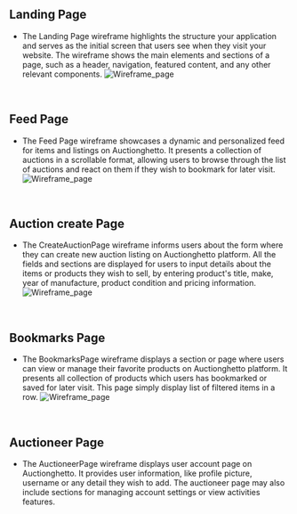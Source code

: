 ## Landing Page

 * The Landing Page wireframe highlights the structure your application and serves as the initial screen that users see when they visit your website. The wireframe shows the main elements and sections of a page, such as a header, navigation, featured content, and any other relevant components.
 ![Wireframe_page](./img/wf_feed_page.png)

<br>

## Feed Page

 * The Feed Page wireframe showcases a dynamic and personalized feed for items and listings on Auctionghetto. It presents a collection of auctions in a scrollable format, allowing users to browse through the list of auctions and react on them if they wish to bookmark for later visit. 
 ![Wireframe_page](./img/wf_feed_page.png)

<br>

## Auction create Page

* The CreateAuctionPage wireframe informs users about the form where they can create new auction listing on Auctionghetto platform. All the fields and sections are displayed for users to input details about the items or products they wish to sell, by entering product's title, make,  year of manufacture, product condition and pricing information.
![Wireframe_page](./img/wf_auctioncreate_page.png)

<br>

## Bookmarks Page

 * The BookmarksPage wireframe displays a section or page where users can view or manage their favorite products on Auctionghetto  platform. It presents all collection of products which users has bookmarked or saved for later visit. This page simply display list of filtered items in a row.
 ![Wireframe_page](./img/wf_BookmarksPage.png)

<br>

## Auctioneer Page

 * The AuctioneerPage wireframe displays user account page on Auctionghetto. It provides user information, like profile picture, username or any detail they wish to add. The auctioneer page may also include sections for managing account settings or view  activities features.
